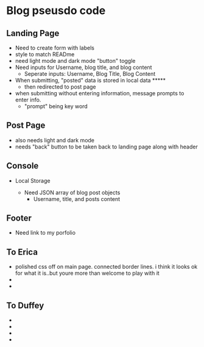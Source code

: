# Blog pseusdo code

## Landing Page
- Need to create form with labels
- style to match READme
- need light mode and dark mode "button" toggle
- Need inputs for Username, blog title, and blog content
    - Seperate inputs: Username, Blog Title, Blog Content
- When submitting, "posted" data is stored in local data *****
    - then redirected to post page
- when submitting without entering information, message prompts to enter info. 
    - "prompt" being key word

## Post Page
- also needs light and dark mode
- needs "back" button to be taken back to landing page along with header

## Console

- Local Storage

    - Need JSON array of blog post objects
        - Username, title, and posts content
    
## Footer

- Need link to my porfolio
    

## To Erica
- polished css off on main page. connected border lines. i think it looks ok for what it is..but youre more than welcome to play with it
- 
- 

## To Duffey
- 
- 
- 
- 
